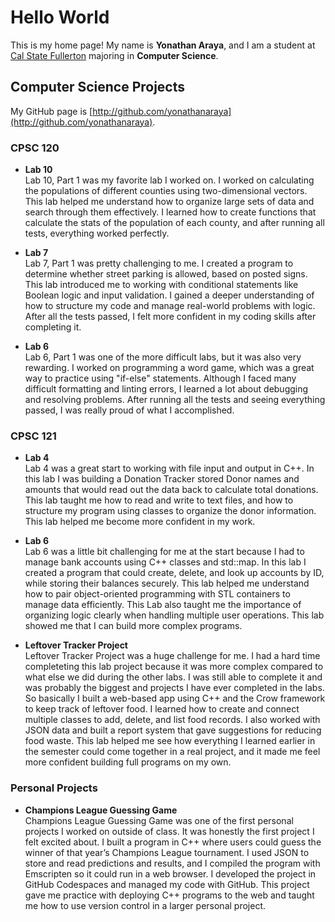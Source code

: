 # Hello World

This is my home page! My name is **Yonathan Araya**, and I am a student at [Cal State Fullerton](http://www.fullerton.edu/) majoring in **Computer Science**.

## Computer Science Projects

My GitHub page is [http://github.com/yonathanaraya](http://github.com/yonathanaraya).

### CPSC 120

- **Lab 10**  
  Lab 10, Part 1 was my favorite lab I worked on. I worked on calculating the populations of different counties using two-dimensional vectors. This lab helped me understand how to organize large sets of data and search through them effectively. I learned how to create functions that calculate the stats of the population of each county, and after running all tests, everything worked perfectly.

- **Lab 7**  
  Lab 7, Part 1 was pretty challenging to me. I created a program to determine whether street parking is allowed, based on posted signs. This lab introduced me to working with conditional statements like Boolean logic and input validation. I gained a deeper understanding of how to structure my code and manage real-world problems with logic. After all the tests passed, I felt more confident in my coding skills after completing it.

- **Lab 6**  
  Lab 6, Part 1 was one of the more difficult labs, but it was also very rewarding. I worked on programming a word game, which was a great way to practice using "if-else" statements. Although I faced many difficult formatting and linting errors, I learned a lot about debugging and resolving problems. After running all the tests and seeing everything passed, I was really proud of what I accomplished.

### CPSC 121

- **Lab 4**  
  Lab 4 was a great start to working with file input and output in C++. In this lab I was building a Donation Tracker stored Donor names and amounts that would read out the data back to calculate total donations. This lab taught me how to read and write to text files, and how to structure my program using classes to organize the donor information. This lab helped me become more confident in my work.

- **Lab 6**  
  Lab 6 was a little bit challenging for me at the start because I had to manage bank accounts using C++ classes and std::map. In this lab I created a program that could create, delete, and look up accounts by ID, while storing their balances securely. This lab helped me understand how to pair object-oriented programming with STL containers to manage data efficiently. This Lab also taught me the importance of organizing logic clearly when handling multiple user operations. This lab showed me that I can build more complex programs.

- **Leftover Tracker Project**  
  Leftover Tracker Project was a huge challenge for me. I had a hard time completeting this lab project because it was more complex compared to what else we did during the other labs. I was still able to complete it and was probably the biggest and projects I have ever completed in the labs. So basically I built a web-based app using C++ and the Crow framework to keep track of leftover food. I learned how to create and connect multiple classes to add, delete, and list food records. I also worked with JSON data and built a report system that gave suggestions for reducing food waste. This lab helped me see how everything I learned earlier in the semester could come together in a real project, and it made me feel more confident building full programs on my own.

### Personal Projects

- **Champions League Guessing Game**  
  Champions League Guessing Game was one of the first personal projects I worked on outside of class. It was honestly the first project I felt excited about. I built a program in C++ where users could guess the winner of that year’s Champions League tournament. I used JSON to store and read predictions and results, and I compiled the program with Emscripten so it could run in a web browser. I developed the project in GitHub Codespaces and managed my code with GitHub. This project gave me practice with deploying C++ programs to the web and taught me how to use version control in a larger personal project.
